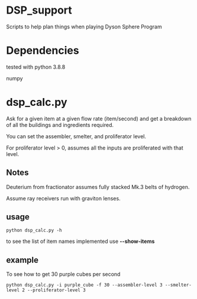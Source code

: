 # DSP_support
Scripts to help plan things when playing Dyson Sphere Program

# Dependencies
tested with python 3.8.8

numpy

# dsp_calc.py
Ask for a given item at a given flow rate (item/second) and get a breakdown of all the buildings and ingredients required.

You can set the assembler, smelter, and proliferator level.

For proliferator level > 0, assumes all the inputs are proliferated with that level.

## Notes
Deuterium from fractionator assumes fully stacked Mk.3 belts of hydrogen.

Assume ray receivers run with graviton lenses.

## usage
    python dsp_calc.py -h

to see the list of item names implemented use **--show-items**

## example

To see how to get 30 purple cubes per second

    python dsp_calc.py -i purple_cube -f 30 --assembler-level 3 --smelter-level 2 --proliferator-level 3
